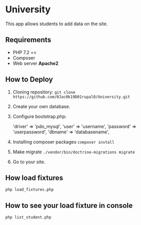 # University

This app allows students to add data on the site. 


## Requirements

* PHP 7.2 =<
* Composer
* Web server **Apache2**


## How to Deploy

1. Cloning repository: `git clone https://github.com/0Jac0k19D01rupal0/University.git`
2. Create your own database.
3. Configure bootstrap.php:

    'driver' => 'pdo_mysql',
    'user' => 'username',
    'password' => 'userpassword',
    'dbname' => 'databasename',

4. Installing composer packages `composer install`
5. Make migrate `./vendor/bin/doctrine-migrations migrate`
6. Go to your site.


## How load fixtures

`php load_fixtures.php`

## How to see your load fixture in console

`php list_student.php`



